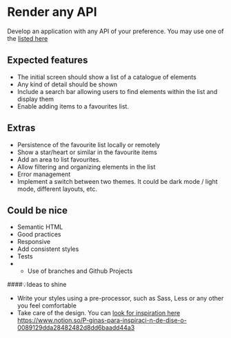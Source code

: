 # Render any API 

Develop an application with any API of your preference. You may use one of the [listed here]([https://github.com/silviaespanagil/tech-challenges/blob/main/openAccessAPI.md](https://github.com/silviaespanagil/tech-challenges/blob/main/listOfAPIs.md))

## Expected features

* The initial screen should show a list of a catalogue of elements
* Any kind of detail should be shown
* Include a search bar allowing users to find elements within the list and display them
* Enable adding items to a favourites list. 

## Extras

* Persistence of the favourite list locally or remotely
* Show a star/heart or similar in the favourite items
* Add an area to list favourites.
* Allow filtering and organizing elements in the list
* Error management
* Implement a switch between two themes. It could be dark mode / light mode, different layouts, etc.

## Could be nice

* Semantic HTML
* Good practices
* Responsive
* Add consistent styles
* Tests
* * Use of branches and Github Projects
 
####💡Ideas to shine
* Write your styles using a pre-processor, such as Sass, Less or any other you feel comfortable
* Take care of the design. You can [look for inspiration here ](https://www.notion.so/P-ginas-para-inspiraci-n-de-dise-o-0089129dda28482482d8dd6baadd44a3)https://www.notion.so/P-ginas-para-inspiraci-n-de-dise-o-0089129dda28482482d8dd6baadd44a3
  
